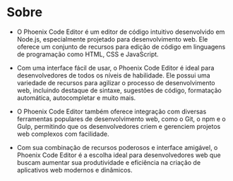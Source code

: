# Sobre

* O Phoenix Code Editor é um editor de código intuitivo desenvolvido em Node.js, especialmente projetado para desenvolvimento web. Ele oferece um conjunto de recursos para edição de código em linguagens de programação como HTML, CSS e JavaScript.

* Com uma interface fácil de usar, o Phoenix Code Editor é ideal para desenvolvedores de todos os níveis de habilidade. Ele possui uma variedade de recursos para agilizar o processo de desenvolvimento web, incluindo destaque de sintaxe, sugestões de código, formatação automática, autocompletar e muito mais.

* O Phoenix Code Editor também oferece integração com diversas ferramentas populares de desenvolvimento web, como o Git, o npm e o Gulp, permitindo que os desenvolvedores criem e gerenciem projetos web complexos com facilidade.

* Com sua combinação de recursos poderosos e interface amigável, o Phoenix Code Editor é a escolha ideal para desenvolvedores web que buscam aumentar sua produtividade e eficiência na criação de aplicativos web modernos e dinâmicos.
